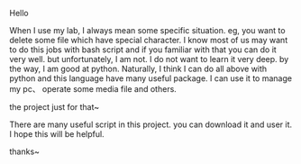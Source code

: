 Hello

When I use my lab, I always mean some specific situation.
eg, you want to delete some file which have special character.
I know most of us may want to do this jobs with bash script and if you familiar with that you can do it very well.
but unfortunately, I am not. I do not want to learn it very deep. by the way, I am good at python. Naturally, 
I think I can do all above with python and this language have many useful package. I can use it to manage my pc、
operate some media file and others.

the project just for that~

There are many useful script in this project. you can download it and user it. I hope this will be helpful.

thanks~
